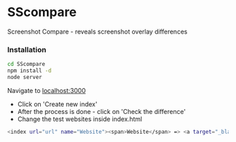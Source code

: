 # SScompare
Screenshot Compare - reveals screenshot overlay differences



### Installation

```sh
cd SScompare
npm install -d
node server
```

Navigate to  [localhost:3000](http://localhost:3000)
- Click on 'Create new index'
- After the process is done - click on 'Check the difference'
- Change the test websites inside index.html

```sh
<index url="url" name="Website"><span>Website</span> => <a target="_blank" href="url">url</a></index>
```
